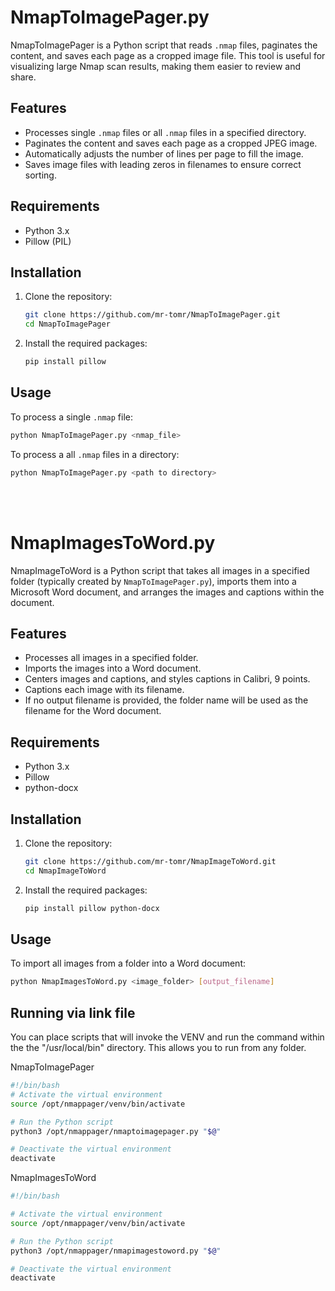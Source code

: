 # NmapToImagePager.py

NmapToImagePager is a Python script that reads `.nmap` files, paginates the content, and saves each page as a cropped image file. This tool is useful for visualizing large Nmap scan results, making them easier to review and share.

## Features

- Processes single `.nmap` files or all `.nmap` files in a specified directory.
- Paginates the content and saves each page as a cropped JPEG image.
- Automatically adjusts the number of lines per page to fill the image.
- Saves image files with leading zeros in filenames to ensure correct sorting.

## Requirements

- Python 3.x
- Pillow (PIL)

## Installation

1. Clone the repository:
    ```bash
    git clone https://github.com/mr-tomr/NmapToImagePager.git
    cd NmapToImagePager
    ```

2. Install the required packages:
    ```bash
    pip install pillow
    ```

## Usage

To process a single `.nmap` file:
```bash
python NmapToImagePager.py <nmap_file>
```

To process a all `.nmap` files in a directory:
```bash
python NmapToImagePager.py <path to directory>
```

<br><br>   
# NmapImagesToWord.py

NmapImageToWord is a Python script that takes all images in a specified folder (typically created by `NmapToImagePager.py`), imports them into a Microsoft Word document, and arranges the images and captions within the document.

## Features

- Processes all images in a specified folder.
- Imports the images into a Word document.
- Centers images and captions, and styles captions in Calibri, 9 points.
- Captions each image with its filename.
- If no output filename is provided, the folder name will be used as the filename for the Word document.

## Requirements

- Python 3.x
- Pillow
- python-docx

## Installation

1. Clone the repository:
    ```bash
    git clone https://github.com/mr-tomr/NmapImageToWord.git
    cd NmapImageToWord
    ```

2. Install the required packages:
    ```bash
    pip install pillow python-docx
    ```
  
## Usage

To import all images from a folder into a Word document:
```bash
python NmapImagesToWord.py <image_folder> [output_filename]
```

## Running via link file

You can place scripts that will invoke the VENV and run the command within the the "/usr/local/bin" directory.  This allows you to run from any folder.


NmapToImagePager

```bash
#!/bin/bash
# Activate the virtual environment
source /opt/nmappager/venv/bin/activate

# Run the Python script
python3 /opt/nmappager/nmaptoimagepager.py "$@"

# Deactivate the virtual environment
deactivate

```

NmapImagesToWord

```bash
#!/bin/bash

# Activate the virtual environment
source /opt/nmappager/venv/bin/activate

# Run the Python script
python3 /opt/nmappager/nmapimagestoword.py "$@"

# Deactivate the virtual environment
deactivate

```
